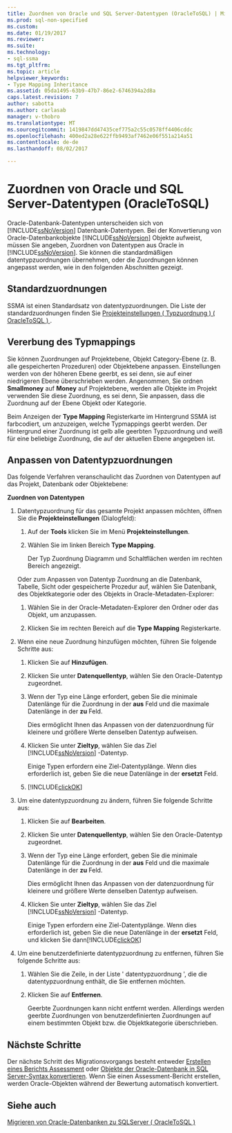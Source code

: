 ```yaml
---
title: Zuordnen von Oracle und SQL Server-Datentypen (OracleToSQL) | Microsoft Docs
ms.prod: sql-non-specified
ms.custom: 
ms.date: 01/19/2017
ms.reviewer: 
ms.suite: 
ms.technology:
- sql-ssma
ms.tgt_pltfrm: 
ms.topic: article
helpviewer_keywords:
- Type Mapping Inheritance
ms.assetid: 05da1495-63b9-47b7-86e2-6746394a2d8a
caps.latest.revision: 7
author: sabotta
ms.author: carlasab
manager: v-thobro
ms.translationtype: MT
ms.sourcegitcommit: 1419847dd47435cef775a2c55c0578ff4406cddc
ms.openlocfilehash: 400ed2a28e622ffb9493af7462e06f551a214a51
ms.contentlocale: de-de
ms.lasthandoff: 08/02/2017

---
```

# <a name="mapping-oracle-and-sql-server-data-types-oracletosql"></a>Zuordnen von Oracle und SQL Server-Datentypen (OracleToSQL)
Oracle-Datenbank-Datentypen unterscheiden sich von [!INCLUDE[ssNoVersion](../../includes/ssnoversion_md.md)] Datenbank-Datentypen. Bei der Konvertierung von Oracle-Datenbankobjekte [!INCLUDE[ssNoVersion](../../includes/ssnoversion_md.md)] Objekte aufweist, müssen Sie angeben, Zuordnen von Datentypen aus Oracle in [!INCLUDE[ssNoVersion](../../includes/ssnoversion_md.md)]. Sie können die standardmäßigen datentypzuordnungen übernehmen, oder die Zuordnungen können angepasst werden, wie in den folgenden Abschnitten gezeigt.  
  
## <a name="default-mappings"></a>Standardzuordnungen  
SSMA ist einen Standardsatz von datentypzuordnungen. Die Liste der standardzuordnungen finden Sie [Projekteinstellungen &#40; Typzuordnung &#41; &#40; OracleToSQL &#41; ](../../ssma/oracle/project-settings-type-mapping-oracletosql.md).  
  
## <a name="type-mapping-inheritance"></a>Vererbung des Typmappings  
Sie können Zuordnungen auf Projektebene, Objekt Category-Ebene (z. B. alle gespeicherten Prozeduren) oder Objektebene anpassen. Einstellungen werden von der höheren Ebene geerbt, es sei denn, sie auf einer niedrigeren Ebene überschrieben werden. Angenommen, Sie ordnen **Smallmoney** auf **Money** auf Projektebene, werden alle Objekte im Projekt verwenden Sie diese Zuordnung, es sei denn, Sie anpassen, dass die Zuordnung auf der Ebene Objekt oder Kategorie.  
  
Beim Anzeigen der **Type Mapping** Registerkarte im Hintergrund SSMA ist farbcodiert, um anzuzeigen, welche Typmappings geerbt werden. Der Hintergrund einer Zuordnung ist gelb alle geerbten Typzuordnung und weiß für eine beliebige Zuordnung, die auf der aktuellen Ebene angegeben ist.  
  
## <a name="customizing-data-type-mappings"></a>Anpassen von Datentypzuordnungen  
Das folgende Verfahren veranschaulicht das Zuordnen von Datentypen auf das Projekt, Datenbank oder Objektebene:  
  
**Zuordnen von Datentypen**  
  
1.  Datentypzuordnung für das gesamte Projekt anpassen möchten, öffnen Sie die **Projekteinstellungen** (Dialogfeld):  
  
    1.  Auf der **Tools** klicken Sie im Menü **Projekteinstellungen**.  
  
    2.  Wählen Sie im linken Bereich **Type Mapping**.  
  
        Der Typ Zuordnung Diagramm und Schaltflächen werden im rechten Bereich angezeigt.  
  
    Oder zum Anpassen von Datentyp Zuordnung an die Datenbank, Tabelle, Sicht oder gespeicherte Prozedur auf, wählen Sie Datenbank, des Objektkategorie oder des Objekts in Oracle-Metadaten-Explorer:  
  
    1.  Wählen Sie in der Oracle-Metadaten-Explorer den Ordner oder das Objekt, um anzupassen.  
  
    2.  Klicken Sie im rechten Bereich auf die **Type Mapping** Registerkarte.  
  
2.  Wenn eine neue Zuordnung hinzufügen möchten, führen Sie folgende Schritte aus:  
  
    1.  Klicken Sie auf **Hinzufügen**.  
  
    2.  Klicken Sie unter **Datenquellentyp**, wählen Sie den Oracle-Datentyp zugeordnet.  
  
    3.  Wenn der Typ eine Länge erfordert, geben Sie die minimale Datenlänge für die Zuordnung in der **aus** Feld und die maximale Datenlänge in der **zu** Feld.  
  
        Dies ermöglicht Ihnen das Anpassen von der datenzuordnung für kleinere und größere Werte denselben Datentyp aufweisen.  
  
    4.  Klicken Sie unter **Zieltyp**, wählen Sie das Ziel [!INCLUDE[ssNoVersion](../../includes/ssnoversion_md.md)] -Datentyp.  
  
        Einige Typen erfordern eine Ziel-Datentyplänge. Wenn dies erforderlich ist, geben Sie die neue Datenlänge in der **ersetzt** Feld.  
  
    5.  [!INCLUDE[clickOK](../../includes/clickok_md.md)]  
  
3.  Um eine datentypzuordnung zu ändern, führen Sie folgende Schritte aus:  
  
    1.  Klicken Sie auf **Bearbeiten**.  
  
    2.  Klicken Sie unter **Datenquellentyp**, wählen Sie den Oracle-Datentyp zugeordnet.  
  
    3.  Wenn der Typ eine Länge erfordert, geben Sie die minimale Datenlänge für die Zuordnung in der **aus** Feld und die maximale Datenlänge in der **zu** Feld.  
  
        Dies ermöglicht Ihnen das Anpassen von der datenzuordnung für kleinere und größere Werte denselben Datentyp aufweisen.  
  
    4.  Klicken Sie unter **Zieltyp**, wählen Sie das Ziel [!INCLUDE[ssNoVersion](../../includes/ssnoversion_md.md)] -Datentyp.  
  
        Einige Typen erfordern eine Ziel-Datentyplänge. Wenn dies erforderlich ist, geben Sie die neue Datenlänge in der **ersetzt** Feld, und klicken Sie dann[!INCLUDE[clickOK](../../includes/clickok_md.md)]  
  
4.  Um eine benutzerdefinierte datentypzuordnung zu entfernen, führen Sie folgende Schritte aus:  
  
    1.  Wählen Sie die Zeile, in der Liste ' datentypzuordnung ', die die datentypzuordnung enthält, die Sie entfernen möchten.  
  
    2.  Klicken Sie auf **Entfernen**.  
  
        Geerbte Zuordnungen kann nicht entfernt werden. Allerdings werden geerbte Zuordnungen von benutzerdefinierten Zuordnungen auf einem bestimmten Objekt bzw. die Objektkategorie überschrieben.  
  
## <a name="next-steps"></a>Nächste Schritte  
Der nächste Schritt des Migrationsvorgangs besteht entweder [Erstellen eines Berichts Assessment](http://msdn.microsoft.com/en-us/4de9bcf6-1346-4740-87f9-7f24a8226357) oder [Objekte der Oracle-Datenbank in SQL Server-Syntax konvertieren](http://msdn.microsoft.com/en-us/e021182d-31da-443d-b110-937f5db27272). Wenn Sie einen Assessment-Bericht erstellen, werden Oracle-Objekten während der Bewertung automatisch konvertiert.  
  
## <a name="see-also"></a>Siehe auch  
[Migrieren von Oracle-Datenbanken zu SQLServer &#40; OracleToSQL &#41;](../../ssma/oracle/migrating-oracle-databases-to-sql-server-oracletosql.md)  
  

